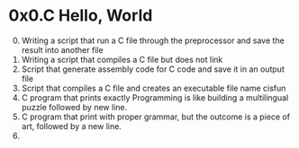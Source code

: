 # 0x0.C Hello, World
0. Writing a script that run a C file through the preprocessor and save the result into another file
1. Writing a script that compiles a C file but does not link
2. Script that generate assembly code for C code and save it in an output file
3. Script that compiles a C file and creates an executable file name cisfun
4. C program that prints exactly Programming is like building a multilingual puzzle followed by new line.
5. C program that print with proper grammar, but the outcome is a piece of art, followed by a new line.
6.
